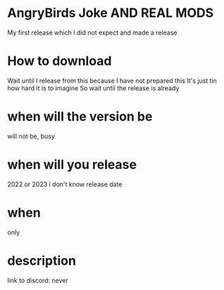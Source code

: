 # AngryBirds Joke AND REAL MODS
My first release which I did not expect and made a release
# How to download
Wait until I release from this
because I have not prepared this
It's just tin how hard it is to imagine
So wait until the release is already
# when will the version be
will not be, busy
# when will you release
2022 or 2023 i don't know release date
# when
only
# description
link to discord:
never
